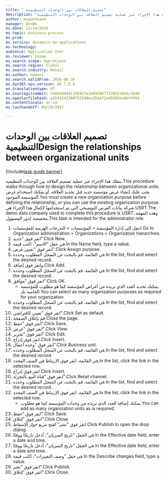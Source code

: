 ```yaml
--- 
title: " تصميم العلاقات بين الوحدات التنظيمية"
description: "ينقلك هذا الإجراء عبر عملية تصميم العلاقة بين الوحدات التنظيمية."
author: mugunthanm
manager: AnnBe
ms.date: 11/14/2016
ms.topic: business-process
ms.prod: 
ms.service: dynamics-ax-applications
ms.technology: 
audience: Application User
ms.reviewer: josaw
ms.search.scope: Operations
ms.search.region: Global
ms.search.industry: Retail
ms.author: mumani
ms.search.validFrom: 2016-06-30
ms.dyn365.ops.version: AX 7.0.0
ms.translationtype: HT
ms.sourcegitcommit: 7e0a5d044133b917a3eb9386773205218e5c1b40
ms.openlocfilehash: e35915d2300755249ecd54bf2e4939d3a8df4f61
ms.contentlocale: ar-sa
ms.lasthandoff: 09/29/2017

---
```

# <a name="design-the-relationships-between-organizational-units"></a><span data-ttu-id="ecf8d-103"> تصميم العلاقات بين الوحدات التنظيمية</span><span class="sxs-lookup"><span data-stu-id="ecf8d-103">Design the relationships between organizational units</span></span>

[!include[task guide banner](../includes/task-guide-banner.md)]

<span data-ttu-id="ecf8d-104">ينقلك هذا الإجراء عبر عملية تصميم العلاقة بين الوحدات التنظيمية.</span><span class="sxs-lookup"><span data-stu-id="ecf8d-104">This procedure walks through how to design the relationship between organizational units.</span></span> <span data-ttu-id="ecf8d-105">يجب عليك إنشاء غرض مؤسسة جديد قبل تحديد العلاقة، أو يمكنك استخدام غرض المؤسسة الموجود.</span><span class="sxs-lookup"><span data-stu-id="ecf8d-105">You must create a new organization purpose before defining the relationship, or you can use the existing organization purpose.</span></span> <span data-ttu-id="ecf8d-106">شركة بيانات العرض التوضيحي التي تم استخدامها لإكمال هذا الإجراء هي USRT.</span><span class="sxs-lookup"><span data-stu-id="ecf8d-106">The demo data company used to complete this procedure is USRT.</span></span> <span data-ttu-id="ecf8d-107">وهذه المهمة مخصصة لدور المسؤول.</span><span class="sxs-lookup"><span data-stu-id="ecf8d-107">This task is intended for the administrator role.</span></span>

1. <span data-ttu-id="ecf8d-108">انتقل إلى إدارة المؤسسة > المؤسسات > التدرجات الهرمية للمؤسسات.</span><span class="sxs-lookup"><span data-stu-id="ecf8d-108">Go to Organization administration > Organizations > Organization hierarchies.</span></span>
2. <span data-ttu-id="ecf8d-109">انقر فوق "جديد".</span><span class="sxs-lookup"><span data-stu-id="ecf8d-109">Click New.</span></span>
3. <span data-ttu-id="ecf8d-110">في حقل "الاسم"، اكتب قيمة.</span><span class="sxs-lookup"><span data-stu-id="ecf8d-110">In the Name field, type a value.</span></span>
4. <span data-ttu-id="ecf8d-111">انقر فوق "تعيين غرض".</span><span class="sxs-lookup"><span data-stu-id="ecf8d-111">Click Assign purpose.</span></span>
5. <span data-ttu-id="ecf8d-112">في القائمة، قم بالبحث عن السجل المطلوب وحدده.</span><span class="sxs-lookup"><span data-stu-id="ecf8d-112">In the list, find and select the desired record.</span></span>
6. <span data-ttu-id="ecf8d-113">وانقر فوق إضافة.</span><span class="sxs-lookup"><span data-stu-id="ecf8d-113">Click Add.</span></span>
7. <span data-ttu-id="ecf8d-114">في القائمة، قم بالبحث عن السجل المطلوب وحدده.</span><span class="sxs-lookup"><span data-stu-id="ecf8d-114">In the list, find and select the desired record.</span></span>
8. <span data-ttu-id="ecf8d-115">انقر فوق "موافق".</span><span class="sxs-lookup"><span data-stu-id="ecf8d-115">Click OK.</span></span>
    * <span data-ttu-id="ecf8d-116">يمكنك تحديد العدد الذي تريده من أغراض المؤسسة كما هو مطلوب للمؤسسة الخاصة بك.</span><span class="sxs-lookup"><span data-stu-id="ecf8d-116">You can select as many organization purposes as required for your organization.</span></span>  
9. <span data-ttu-id="ecf8d-117">في القائمة، قم بالبحث عن السجل المطلوب وحدده.</span><span class="sxs-lookup"><span data-stu-id="ecf8d-117">In the list, find and select the desired record.</span></span>
10. <span data-ttu-id="ecf8d-118">انقر فوق "تعيين كافتراضي‬".</span><span class="sxs-lookup"><span data-stu-id="ecf8d-118">Click Set as default.</span></span>
11. <span data-ttu-id="ecf8d-119">قم بإغلاق الصفحة.</span><span class="sxs-lookup"><span data-stu-id="ecf8d-119">Close the page.</span></span>
12. <span data-ttu-id="ecf8d-120">انقر فوق "حفظ".</span><span class="sxs-lookup"><span data-stu-id="ecf8d-120">Click Save.</span></span>
13. <span data-ttu-id="ecf8d-121">انقر فوق "عرض".</span><span class="sxs-lookup"><span data-stu-id="ecf8d-121">Click View.</span></span>
14. <span data-ttu-id="ecf8d-122">انقر فوق "تحرير".</span><span class="sxs-lookup"><span data-stu-id="ecf8d-122">Click Edit.</span></span>
15. <span data-ttu-id="ecf8d-123">انقر فوق إدراج.</span><span class="sxs-lookup"><span data-stu-id="ecf8d-123">Click Insert.</span></span>
16. <span data-ttu-id="ecf8d-124">انقر فوق "وحدة أعمال".</span><span class="sxs-lookup"><span data-stu-id="ecf8d-124">Click Business unit.</span></span>
17. <span data-ttu-id="ecf8d-125">في القائمة، قم بالبحث عن السجل المطلوب وحدده.</span><span class="sxs-lookup"><span data-stu-id="ecf8d-125">In the list, find and select the desired record.</span></span>
18. <span data-ttu-id="ecf8d-126">في القائمة، انقر فوق الارتباط في الصف المحدد.</span><span class="sxs-lookup"><span data-stu-id="ecf8d-126">In the list, click the link in the selected row.</span></span>
19. <span data-ttu-id="ecf8d-127">انقر فوق إدراج.</span><span class="sxs-lookup"><span data-stu-id="ecf8d-127">Click Insert.</span></span>
20. <span data-ttu-id="ecf8d-128">انقر فوق "قناة البيع بالتجزئة‬".</span><span class="sxs-lookup"><span data-stu-id="ecf8d-128">Click Retail channel.</span></span>
21. <span data-ttu-id="ecf8d-129">في القائمة، قم بالبحث عن السجل المطلوب وحدده.</span><span class="sxs-lookup"><span data-stu-id="ecf8d-129">In the list, find and select the desired record.</span></span>
22. <span data-ttu-id="ecf8d-130">في القائمة، انقر فوق الارتباط في الصف المحدد.</span><span class="sxs-lookup"><span data-stu-id="ecf8d-130">In the list, click the link in the selected row.</span></span>
    * <span data-ttu-id="ecf8d-131">يمكنك إضافة العدد الذي تريده من وحدات المؤسسة كما هو مطلوب.</span><span class="sxs-lookup"><span data-stu-id="ecf8d-131">You can add as many organization units as is required.</span></span>  
23. <span data-ttu-id="ecf8d-132">انقر فوق "حفظ".</span><span class="sxs-lookup"><span data-stu-id="ecf8d-132">Click Save.</span></span>
24. <span data-ttu-id="ecf8d-133">انقر فوق "إغلاق".</span><span class="sxs-lookup"><span data-stu-id="ecf8d-133">Click Close.</span></span>
25. <span data-ttu-id="ecf8d-134">انقر فوق "نشر" لفتح مربع حوار الإسقاط‬.</span><span class="sxs-lookup"><span data-stu-id="ecf8d-134">Click Publish to open the drop dialog.</span></span>
26. <span data-ttu-id="ecf8d-135">في الحقل "تاريخ السريان"، أدخل تاريخًا ووقتًا.</span><span class="sxs-lookup"><span data-stu-id="ecf8d-135">In the Effective date field, enter a date and time.</span></span>
27. <span data-ttu-id="ecf8d-136">في الحقل "تاريخ السريان"، أدخل تاريخًا ووقتًا.</span><span class="sxs-lookup"><span data-stu-id="ecf8d-136">In the Effective date field, enter a date and time.</span></span>
28. <span data-ttu-id="ecf8d-137">في حقل "وصف التغييرات‬"، اكتب قيمة.</span><span class="sxs-lookup"><span data-stu-id="ecf8d-137">In the Describe changes field, type a value.</span></span>
29. <span data-ttu-id="ecf8d-138">انقر فوق "نشر".</span><span class="sxs-lookup"><span data-stu-id="ecf8d-138">Click Publish.</span></span>
30. <span data-ttu-id="ecf8d-139">انقر فوق "إغلاق".</span><span class="sxs-lookup"><span data-stu-id="ecf8d-139">Click Close.</span></span>


